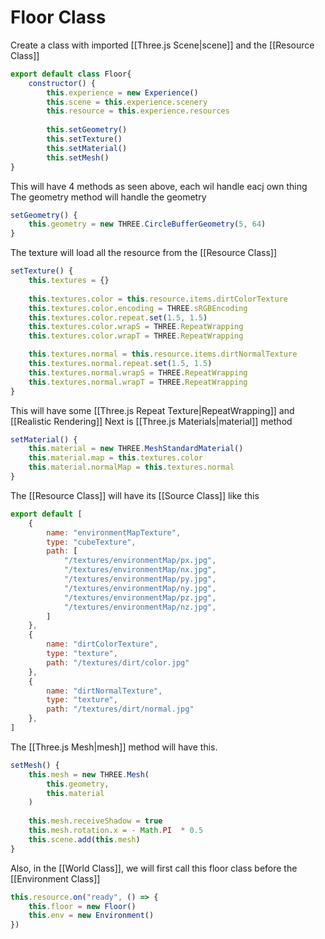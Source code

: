 # Floor Class
Create a class with imported [[Three.js Scene|scene]] and the [[Resource Class]]

```js
export default class Floor{
	constructor() {
	    this.experience = new Experience()
	    this.scene = this.experience.scenery
	    this.resource = this.experience.resources
  
	    this.setGeometry()
	    this.setTexture()
	    this.setMaterial()
	    this.setMesh()
}
```

This will have 4 methods as seen above, each wil handle eacj own thing
The geometry method will handle the geometry 
```js
setGeometry() {
	this.geometry = new THREE.CircleBufferGeometry(5, 64)
}
```

The texture will load all the resource from the [[Resource Class]]
```js
setTexture() {
	this.textures = {}
	
	this.textures.color = this.resource.items.dirtColorTexture
	this.textures.color.encoding = THREE.sRGBEncoding
	this.textures.color.repeat.set(1.5, 1.5)
	this.textures.color.wrapS = THREE.RepeatWrapping
	this.textures.color.wrapT = THREE.RepeatWrapping

	this.textures.normal = this.resource.items.dirtNormalTexture
	this.textures.normal.repeat.set(1.5, 1.5)
	this.textures.normal.wrapS = THREE.RepeatWrapping
	this.textures.normal.wrapT = THREE.RepeatWrapping
}
```

This will have some [[Three.js Repeat Texture|RepeatWrapping]] and [[Realistic Rendering]]
Next is [[Three.js Materials|material]] method
```js
setMaterial() {
	this.material = new THREE.MeshStandardMaterial()
	this.material.map = this.textures.color
	this.material.normalMap = this.textures.normal
}
```

The [[Resource Class]] will have its [[Source Class]] like this
```js
export default [
    {
        name: "environmentMapTexture",
        type: "cubeTexture",
        path: [
            "/textures/environmentMap/px.jpg",
            "/textures/environmentMap/nx.jpg",
            "/textures/environmentMap/py.jpg",
            "/textures/environmentMap/ny.jpg",
            "/textures/environmentMap/pz.jpg",
            "/textures/environmentMap/nz.jpg",
        ]
    },
    {
        name: "dirtColorTexture",
        type: "texture",
        path: "/textures/dirt/color.jpg"
    },
    {
        name: "dirtNormalTexture",
        type: "texture",
        path: "/textures/dirt/normal.jpg"
    },
]
```

The [[Three.js Mesh|mesh]] method will have this.
```js
setMesh() {
    this.mesh = new THREE.Mesh(
        this.geometry,
        this.material
    )
        
    this.mesh.receiveShadow = true
    this.mesh.rotation.x = - Math.PI  * 0.5
    this.scene.add(this.mesh)
}
```

Also, in the [[World Class]], we will first call this floor class before the  [[Environment Class]]
```js
this.resource.on("ready", () => {
	this.floor = new Floor()
	this.env = new Environment()
})
```








